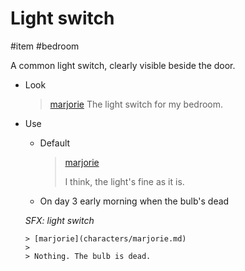 # Light switch

#item
#bedroom 

A common light switch, clearly visible beside the door.

- Look

  > [marjorie](characters/marjorie.md)
  > The light switch for my bedroom.

- Use

  - Default

    > [marjorie](characters/marjorie.md)
    >
    > I think, the light's fine as it is.

  - On day 3 early morning when the bulb's dead

  *SFX: light switch*

      > [marjorie](characters/marjorie.md)
      >
      > Nothing. The bulb is dead.
